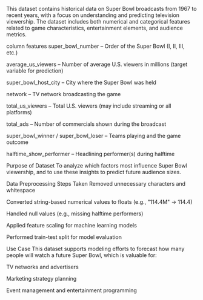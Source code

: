 This dataset contains historical data on Super Bowl broadcasts from 1967 to recent years, with a focus on understanding and predicting television viewership. The dataset includes both numerical and categorical features related to game characteristics, entertainment elements, and audience metrics.

column features 
super_bowl_number – Order of the Super Bowl (I, II, III, etc.)

average_us_viewers – Number of average U.S. viewers in millions (target variable for prediction)

super_bowl_host_city – City where the Super Bowl was held

network – TV network broadcasting the game

total_us_viewers – Total U.S. viewers (may include streaming or all platforms)

total_ads – Number of commercials shown during the broadcast

super_bowl_winner / super_bowl_loser – Teams playing and the game outcome

halftime_show_performer – Headlining performer(s) during halftime

Purpose of Dataset
To analyze which factors most influence Super Bowl viewership, and to use these insights to predict future audience sizes.

Data Preprocessing Steps Taken
Removed unnecessary characters and whitespace

Converted string-based numerical values to floats (e.g., "114.4M" → 114.4)

Handled null values (e.g., missing halftime performers)

Applied feature scaling for machine learning models

Performed train-test split for model evaluation

Use Case
This dataset supports modeling efforts to forecast how many people will watch a future Super Bowl, which is valuable for:

TV networks and advertisers

Marketing strategy planning

Event management and entertainment programming

